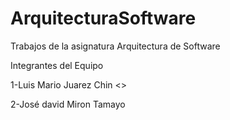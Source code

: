 # ArquitecturaSoftware
Trabajos de la asignatura Arquitectura de Software

Integrantes del Equipo

1-Luis Mario Juarez Chin
<img><>

2-José david Miron Tamayo
